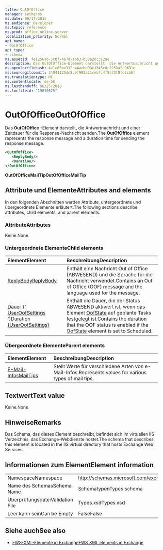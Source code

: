 ```yaml
---
title: OutOfOffice
manager: sethgros
ms.date: 09/17/2015
ms.audience: Developer
ms.topic: reference
ms.prod: office-online-server
localization_priority: Normal
api_name:
- OutOfOffice
api_type:
- schema
ms.assetid: fe1256ab-5c0f-467d-abb3-b38a2dc312ae
description: Das OutOfOffice-Element darstellt, die Antwortnachricht und einer Zeitdauer für die Response-Nachricht senden.
ms.openlocfilehash: 4e1e06ee332c44aeba03e1343c8c3258a2c9631e
ms.sourcegitcommit: 34041125dc8c5f993b21cebfc4f8b72f0fd2cb6f
ms.translationtype: MT
ms.contentlocale: de-DE
ms.lasthandoff: 06/25/2018
ms.locfileid: "19830675"
---
```

# <a name="outofoffice"></a><span data-ttu-id="fdcb0-103">OutOfOffice</span><span class="sxs-lookup"><span data-stu-id="fdcb0-103">OutOfOffice</span></span>

<span data-ttu-id="fdcb0-104">Das **OutOfOffice** -Element darstellt, die Antwortnachricht und einer Zeitdauer für die Response-Nachricht senden.</span><span class="sxs-lookup"><span data-stu-id="fdcb0-104">The **OutOfOffice** element represents the response message and a duration time for sending the response message.</span></span> 
  
```XML
<OutOfOffice>
   <ReplyBody/>
   <Duration/>
</OutOfOffice>
```

 <span data-ttu-id="fdcb0-105">**OutOfOfficeMailTip**</span><span class="sxs-lookup"><span data-stu-id="fdcb0-105">**OutOfOfficeMailTip**</span></span>
## <a name="attributes-and-elements"></a><span data-ttu-id="fdcb0-106">Attribute und Elemente</span><span class="sxs-lookup"><span data-stu-id="fdcb0-106">Attributes and elements</span></span>

<span data-ttu-id="fdcb0-107">In den folgenden Abschnitten werden Attribute, untergeordnete und übergeordnete Elemente erläutert.</span><span class="sxs-lookup"><span data-stu-id="fdcb0-107">The following sections describe attributes, child elements, and parent elements.</span></span>
  
### <a name="attributes"></a><span data-ttu-id="fdcb0-108">Attribute</span><span class="sxs-lookup"><span data-stu-id="fdcb0-108">Attributes</span></span>

<span data-ttu-id="fdcb0-109">Keine.</span><span class="sxs-lookup"><span data-stu-id="fdcb0-109">None.</span></span>
  
### <a name="child-elements"></a><span data-ttu-id="fdcb0-110">Untergeordnete Elemente</span><span class="sxs-lookup"><span data-stu-id="fdcb0-110">Child elements</span></span>

|<span data-ttu-id="fdcb0-111">**Element**</span><span class="sxs-lookup"><span data-stu-id="fdcb0-111">**Element**</span></span>|<span data-ttu-id="fdcb0-112">**Beschreibung**</span><span class="sxs-lookup"><span data-stu-id="fdcb0-112">**Description**</span></span>|
|:-----|:-----|
|[<span data-ttu-id="fdcb0-113">ReplyBody</span><span class="sxs-lookup"><span data-stu-id="fdcb0-113">ReplyBody</span></span>](replybody.md) <br/> |<span data-ttu-id="fdcb0-114">Enthält eine Nachricht Out of Office (ABWESEND) und die Sprache für die Nachricht verwendet.</span><span class="sxs-lookup"><span data-stu-id="fdcb0-114">Contains an Out of Office (OOF) message and the language used for the message.</span></span>  <br/> |
|[<span data-ttu-id="fdcb0-115">Dauer (' UserOofSettings ')</span><span class="sxs-lookup"><span data-stu-id="fdcb0-115">Duration (UserOofSettings)</span></span>](duration-useroofsettings.md) <br/> |<span data-ttu-id="fdcb0-116">Enthält die Dauer, die der Status ABWESEND aktiviert ist, wenn das Element [OofState](oofstate.md) auf geplante Tasks festgelegt ist.</span><span class="sxs-lookup"><span data-stu-id="fdcb0-116">Contains the duration that the OOF status is enabled if the [OofState](oofstate.md) element is set to Scheduled.</span></span>  <br/> |
   
### <a name="parent-elements"></a><span data-ttu-id="fdcb0-117">Übergeordnete Elemente</span><span class="sxs-lookup"><span data-stu-id="fdcb0-117">Parent elements</span></span>

|<span data-ttu-id="fdcb0-118">**Element**</span><span class="sxs-lookup"><span data-stu-id="fdcb0-118">**Element**</span></span>|<span data-ttu-id="fdcb0-119">**Beschreibung**</span><span class="sxs-lookup"><span data-stu-id="fdcb0-119">**Description**</span></span>|
|:-----|:-----|
|[<span data-ttu-id="fdcb0-120">E-Mail-Infos</span><span class="sxs-lookup"><span data-stu-id="fdcb0-120">MailTips</span></span>](mailtips.md) <br/> |<span data-ttu-id="fdcb0-121">Stellt Werte für verschiedene Arten von e-Mail-Infos.</span><span class="sxs-lookup"><span data-stu-id="fdcb0-121">Represents values for various types of mail tips.</span></span>  <br/> |
   
## <a name="text-value"></a><span data-ttu-id="fdcb0-122">Textwert</span><span class="sxs-lookup"><span data-stu-id="fdcb0-122">Text value</span></span>

<span data-ttu-id="fdcb0-123">Keine.</span><span class="sxs-lookup"><span data-stu-id="fdcb0-123">None.</span></span>
  
## <a name="remarks"></a><span data-ttu-id="fdcb0-124">Hinweise</span><span class="sxs-lookup"><span data-stu-id="fdcb0-124">Remarks</span></span>

<span data-ttu-id="fdcb0-125">Das Schema, das dieses Element beschreibt, befindet sich im virtuellen IIS-Verzeichnis, das Exchange-Webdienste hostet.</span><span class="sxs-lookup"><span data-stu-id="fdcb0-125">The schema that describes this element is located in the IIS virtual directory that hosts Exchange Web Services.</span></span>
  
## <a name="element-information"></a><span data-ttu-id="fdcb0-126">Informationen zum Element</span><span class="sxs-lookup"><span data-stu-id="fdcb0-126">Element information</span></span>

|||
|:-----|:-----|
|<span data-ttu-id="fdcb0-127">Namespace</span><span class="sxs-lookup"><span data-stu-id="fdcb0-127">Namespace</span></span>  <br/> |http://schemas.microsoft.com/exchange/services/2006/types  <br/> |
|<span data-ttu-id="fdcb0-128">Name des Schemas</span><span class="sxs-lookup"><span data-stu-id="fdcb0-128">Schema Name</span></span>  <br/> |<span data-ttu-id="fdcb0-129">Schematypen</span><span class="sxs-lookup"><span data-stu-id="fdcb0-129">Types schema</span></span>  <br/> |
|<span data-ttu-id="fdcb0-130">Überprüfungsdatei</span><span class="sxs-lookup"><span data-stu-id="fdcb0-130">Validation File</span></span>  <br/> |<span data-ttu-id="fdcb0-131">Types.xsd</span><span class="sxs-lookup"><span data-stu-id="fdcb0-131">Types.xsd</span></span>  <br/> |
|<span data-ttu-id="fdcb0-132">Leer kann sein</span><span class="sxs-lookup"><span data-stu-id="fdcb0-132">Can be Empty</span></span>  <br/> |<span data-ttu-id="fdcb0-133">False</span><span class="sxs-lookup"><span data-stu-id="fdcb0-133">False</span></span>  <br/> |
   
## <a name="see-also"></a><span data-ttu-id="fdcb0-134">Siehe auch</span><span class="sxs-lookup"><span data-stu-id="fdcb0-134">See also</span></span>



- [<span data-ttu-id="fdcb0-135">EWS-XML-Elemente in Exchange</span><span class="sxs-lookup"><span data-stu-id="fdcb0-135">EWS XML elements in Exchange</span></span>](ews-xml-elements-in-exchange.md)


